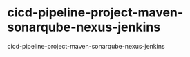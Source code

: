 # cicd-pipeline-project-maven-sonarqube-nexus-jenkins
cicd-pipeline-project-maven-sonarqube-nexus-jenkins
